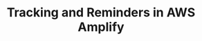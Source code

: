 ---
title: Tracking and Reminders in AWS Amplify
description: 'In this tutorial, you are going to learn how you can use the analytics category from AWS Amplify together with AWS Pinpoint to understand and engage your users.'
banner: './jan-banner.png'
authorIds:
  - jan-hesters
href: https://janhesters.com/tracking-and-email-reminders-in-aws-amplify/
platforms:
  - React
categories:
  - Analytics
---